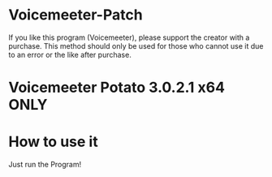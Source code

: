 # Voicemeeter-Patch
If you like this program (Voicemeeter), please support the creator with a purchase. This method should only be used for those who cannot use it due to an error or the like after purchase.

# Voicemeeter Potato 3.0.2.1 x64 ONLY


# How to use it
Just run the Program!
